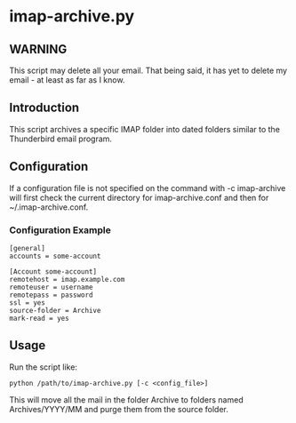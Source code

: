 imap-archive.py
===============

WARNING
-------

This script may delete all your email.  That being said, it has yet to
delete my email - at least as far as I know.

Introduction
------------

This script archives a specific IMAP folder into dated folders similar
to the Thunderbird email program.

Configuration
-------------

If a configuration file is not specified on the command with -c
imap-archive will first check the current directory for
imap-archive.conf and then for ~/.imap-archive.conf.

### Configuration Example

    [general]
    accounts = some-account

    [Account some-account]
    remotehost = imap.example.com
    remoteuser = username
    remotepass = password
    ssl = yes
    source-folder = Archive
    mark-read = yes

Usage
-----

Run the script like:

    python /path/to/imap-archive.py [-c <config_file>]

This will move all the mail in the folder Archive to folders named
Archives/YYYY/MM and purge them from the source folder.
